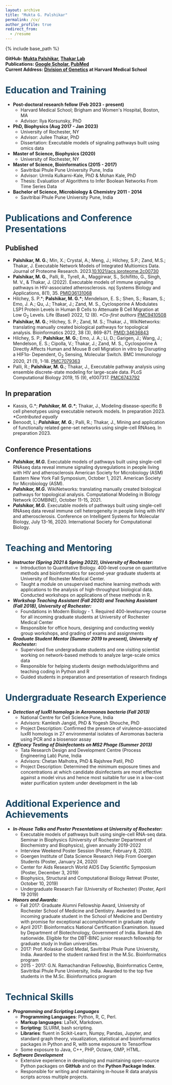 ```yaml
---
layout: archive
title: "Mukta G. Palshikar"
permalink: /cv/
author_profile: true
redirect_from:
  - /resume
---
```


{% include base_path %}

**GitHub: [Mukta Palshikar](https://github.com/mgp13), [Thakar Lab](https://github.com/Thakar-Lab)**<br>
**Publications: [Google Scholar](https://scholar.google.com/citations?hl=en&user=wKCY16IAAAAJ&view_op=list_works&sortby=pubdate), [PubMed](https://pubmed.ncbi.nlm.nih.gov/?term=mukta+palshikar)**<br>
**Current Address: [Division of Genetics]([https://www.urmc.rochester.edu/education/graduate/phd/biophysics/faculty-students/students.aspx](https://www.korsunskylab.org/team)) at Harvard Medical School**

<span style="color:#154360">Education and Training</span>
======

* **Post-doctoral research fellow (Feb 2023 - present)**
  - Harvard Medical School; Brigham and Women's Hospital, Boston, MA
  - Advisor: Ilya Korsunsky, PhD 
* **PhD, Biophysics (Aug 2017 - Jan 2023)**
  - University of Rochester, NY
  - Advisor: Juilee Thakar, PhD
  - Dissertation: Executable models of signaling pathways built using omics data
* **Master of Science, Biophysics (2020)**
  - University of Rochester, NY
* **Master of Science, Bioinformatics (2015 - 2017)**
  - Savitribai Phule Pune University Pune, India
  - Advisor: Urmila Kulkarni-Kale, PhD & Mohan Kale, PhD
  - Thesis: Evaluation of Algorithms to Infer Boolean Networks From Time Series Data
* **Bachelor of Science, Microbiology & Chemistry 2011 - 2014**
  - Savitribai Phule Pune University Pune, India

<span style="color:#154360">Publications and Conference Presentations</span>
======

Published
------
* **Palshikar, M. G.**; Min, X.; Crystal, A.; Meng, J.; Hilchey, S.P.; Zand, M.S.; Thakar, J. Executable Network Models of Integrated Multiomics Data. Journal of Proteome Research. 2023.[10.1021/acs.jproteome.2c00730](https://doi.org/10.1021/acs.jproteome.2c00730)
* **Palshikar, M. G.**, Palli, R., Tyrell, A., Maggirwar, S., Schifitto, G., Singh, M. V., & Thakar, J. (2022). Executable models of immune signaling pathways in HIV-associated atherosclerosis. npj Systems Biology and Applications, 8(1), 35. [PMID36131068](https://pubmed.ncbi.nlm.nih.gov/36131068/)
* Hilchey, S. P.<span>&#42;</span>; **Palshikar, M. G.<span>&#42;</span>**; Mendelson, E. S.; Shen, S.; Rasam, S.; Emo, J. A.; Qu, J.; Thakar, J.; Zand, M. S., Cyclosporine A Modulates LSP1 Protein Levels in Human B Cells to Attenuate B Cell Migration at Low O<sub>2</sub> Levels. Life (Basel) 2022, 12 (8). *<span>&#42;</span>Co-first authors* [PMC9410508](https://pubmed.ncbi.nlm.nih.gov/36013463/)
* **Palshikar, M. G.**; Hilchey, S. P.; Zand, M. S.; Thakar, J., WikiNetworks: translating manually created biological pathways for topological analysis. Bioinformatics 2022, 38 (3), 869-871. [PMID:34636843](https://pubmed.ncbi.nlm.nih.gov/34636843/)
* Hilchey, S. P.; **Palshikar, M. G.**; Emo, J. A.; Li, D.; Garigen, J.; Wang, J.; Mendelson, E. S.; Cipolla, V.; Thakar, J.; Zand, M. S., Cyclosporine A Directly Affects Human and Mouse B cell Migration in vitro by Disrupting a HIF1α- Dependent, O<sub>2</sub> Sensing, Molecular Switch. BMC Immunology 2020, 21 (1), 1-18. [PMC7079363](https://www.ncbi.nlm.nih.gov/pmc/articles/PMC7079363/)
* Palli, R.; **Palshikar, M. G.**; Thakar, J., Executable pathway analysis using ensemble discrete-state modeling for large-scale data. PLoS Computational Biology 2019, 15 (9), e1007317. [PMC6743792](https://www.ncbi.nlm.nih.gov/pmc/articles/PMC6743792/)

In preparation
------
* Kassis, G.<span>&#42;</span>; ***Palshikar, M. G.<span>&#42;</span>***; Thakar, J., Modeling disease-specific B cell phenotypes using executable network models. In preparation 2023. *&ast;Contributed equally*
* Benoodt, L; ***Palshikar, M. G.***; Palli, R.; Thakar, J., Mining and application of functionally related gene-set networks using single-cell RNAseq. In preparation 2023.

Conference Presentations
------
* ***Palshikar, M.G.*** Executable models of pathways built using single-cell RNAseq data reveal immune signaling dysregulations in people living with HIV and atherosclerosis American Society for Microbiology (ASM) Eastern New York Fall Symposium, October 1, 2021. American Society for Microbiology (ASM).
* ***Palshikar, M.G.*** WikiNetworks: translating manually created biological pathways for topological analysis. Computational Modeling in Biology Network (COMBINE), October 11-15, 2021.
* ***Palshikar, M.G.*** Executable models of pathways built using single-cell RNAseq data reveal immune cell heterogeneity in people living with HIV and atherosclerosis. Conference on Intelligent Systems for Molecular Biology, July 13-16, 2020. International Society for Computational Biology.

<span style="color:#154360">Teaching and Mentoring</span>
======

* ***Instructor (Spring 2021 & Spring 2022), University of Rochester:***
  - Introduction to Quantitative Biology. 400-level course on quantitative methods and bioinformatics for second-year graduate students at
  University of Rochester Medical Center.
  - Taught a module on unsupervised machine learning methods with applications to the analysis of high-throughput biological
  data. Conducted workshops on applications of these methods in R.
* ***Workshop Teaching Assistant (Fall 2020) and Teaching Assistant (Fall 2018), University of Rochester:***
  - Foundations in Modern Biology - 1. Required 400-levelsurvey course for all incoming graduate students at University of Rochester
  Medical Center
  - Responsible for office hours, designing and conducting weekly group workshops, and grading of exams and assignments
* ***Graduate Student Mentor (Summer 2019 to present), University of Rochester:***
  - Supervised five undergraduate students and one visiting scientist working on network-based methods to analyze large-scale
  omics data
  - Responsible for helping students design methods/algorithms and teaching coding in Python and R
  - Guided students in preparation and presentation of research findings

<span style="color:#154360">Undergraduate Research Experience</span>
======

* ***Detection of luxRI homologs in Aeromonas bacteria (Fall 2013)***
  - National Centre for Cell Science Pune, India
  - Advisors: Kamlesh Jangid, PhD & Yogesh Shouche, PhD
  - Project Description: Confirmed the presence of virulence-associated luxRI homologs in 27 environmental isolates of Aeromonas bacteria
using PCR and a biosensor assay
* ***Efficacy Testing of Disinfectants on MS2 Phage (Summer 2013)***
  - Tata Research Design and Development Centre (Process Engineering Lab) Pune, India
  - Advisors: Chetan Malhotra, PhD & Rajshree Patil, PhD
  - Project Description: Determined the minimum exposure times and concentrations at which candidate disinfectants are most effective
against a model virus and hence most suitable for use in a low-cost water purification system under development in the lab

<span style="color:#154360">Additional Experience and Achievements</span>
======

* ***In-House Talks and Poster Presentations at University of Rochester:***
  - Executable models of pathways built using single-cell RNA-seq data. Seminar in Biophysics (University of Rochester Department of Biochemistry and Biophysics), given annually 2019-2022
  - Interview Weekend Poster Session (Poster, February 8, 2020).
  - Goergen Institute of Data Science Research Help From Goergen Students (Poster, January 24, 2020)
  - Center for Aids Research World AIDS Day Scientific Symposium (Poster, December 3, 2019)
  - Biophysics, Structural and Computational Biology Retreat (Poster, October 10, 2019)
  - Undergraduate Research Fair (University of Rochester) (Poster, April 19 2019)
* ***Honors and Awards:***
  - Fall 2017: Graduate Alumni Fellowship Award, University of Rochester School of Medicine and Dentistry. Awarded to an incoming graduate student in the School of Medicine and Dentistry with promise for exceptional
accomplishment in graduate study
  - April 2017: Bioinformatics National Certification Examination. Issued by Department of Biotechnology, Government of India. Ranked 4th nationwide. Eligible for the DBT-BINC junior research fellowship for graduate study in Indian universities.
  - 2017: Prof. Kolaskar Gold Medal, Savitribai Phule Pune University, India. Awarded to the student ranked first in the M.Sc. Bioinformatics program
  - 2015 - 2017: G.N. Ramachandran Fellowship, Bioinformatics Centre, Savitribai Phule Pune University, India. Awarded to the top five students in the M.Sc. Bioinformatics program

<span style="color:#154360">Technical Skills</span>
======

* ***Programming and Scripting Languages***
  - **Programming Languages**: Python, R, C, Perl.
  - **Markup languages**: LaTeX, Markdown.
  - **Scripting**: SLURM, bash scripting.
  - **Libraries**: fluent in Scikit-Learn, Numpy, Pandas, Jupyter, and standard graph theory, visualization, statistical and bioinformatics packages in Python and R, with some exposure to Tensorflow
  - Some exposure to Java, C++, PHP, Octave, OMP, HTML.
* ***Software Development***
  - Extensive experience in developing and maintaining open-source Python packages on **GitHub** and on the **Python Package Index**.
  - Responsible for writing and maintaining in-house R data analysis scripts across multiple projects.
